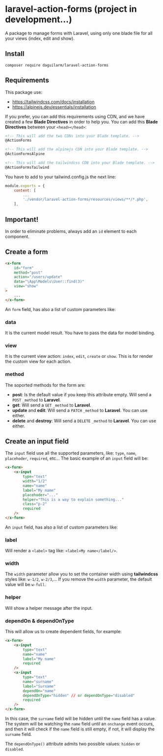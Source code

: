# laravel-action-forms (project in development...)
 A package to manage forms with Laravel, using only one blade file for all your views (index, edit and show).

## Install 

```
composer require daguilarm/laravel-action-forms
```

## Requirements 

This package use:

- https://tailwindcss.com/docs/installation
- https://alpinejs.dev/essentials/installation

If you prefer, you can add this requirements using CDN, and we have created a few **Blade Directives** in order to help you. You can add this **Blade Directives** between your `<head></head>`:

```html
<!-- This will add the two CDNs into your Blade template. -->
@ActionForms
```

```html
<!-- This will add the alpinejs CDN into your Blade template. -->
@ActionFormsAlpine
```

```html
<!-- This will add the tailwindcss CDN into your Blade template. -->
@ActionFormsTailwind
```

You have to add to your tailwind.config.js the next line:

```js
module.exports = {
    content: [
        ...
        './vendor/laravel-action-forms/resources/views/**/*.php',
    ],
```

## Important!

In order to eliminate problems, always add an `id` element to each component.

## Create a form 

```html
<x-form
    id="form"
    method="post"
    action="/users/update"
    data="\App\Models\User::find(3)"
    view="show"
>
    ...
</x-form>
```

An `form` field, has also a list of custom parameters like:

### data 

It is the current model result. You have to pass the data for model binding.

### view

It is the current view action: `index`, `edit`, `create` or `show`. This is for render the custom view for each action.

### method

The soported methods for the form are:

- **post**: Is the default value if you keep this attribute empty. Will send a `POST` `_method` to **Laravel**.
- **get**: Will send a `GET` `_method` to **Laravel**.
- **update** and **edit**: Will send a `PATCH` `_method` to **Laravel**. You can use either.
- **delete** and **destroy**: Will send a `DELETE` `_method` to **Laravel**. You can use either.

## Create an input field

The `input` field use all the supported parameters, like: `type`, `name`, `placehoder`, `required`, etc... The basic example of an `input` field will be:

```html
<x-form>
    <x-input
        type="text"
        width="1/2"
        name="name"
        label="My name"
        placehoder="..."
        helper="This is a way to explain something..."
        class="p-2"
        required
    />
</x-form>
```

An `input` field, has also a list of custom parameters like:

### label 

Will render a `<label>` tag like: `<label>My name</label/>`.

### width 

The `width` parameter allow you to set the container width using **tailwindcss** styles like: `w-1/2`, `w-2/3`,... If you remove the `width` parameter, the default value will be `w-full`.

### helper 

Will show a helper message after the input.

### dependOn & dependOnType

This will allow us to create dependent fields, for example:

```html
<x-form>
    <x-input
        type="text"
        name="name"
        label="My name"
        required
    />
    <x-input
        type="text"
        name="surname"
        label="Surname"
        dependOn="name"
        dependOnType="hidden" // or dependOnType="disabled"
        required
    />
</x-form>
```

In this case, the `surname` field will be hidden until the `name` field has a value. The system will be watching the `name` field until an `onchange` event occurs, and then it will check if the `name` field is still empty, if not, it will display the `surname` field. 

The `dependOnType()` attribute admits two possible values: `hidden` or `disabled`.